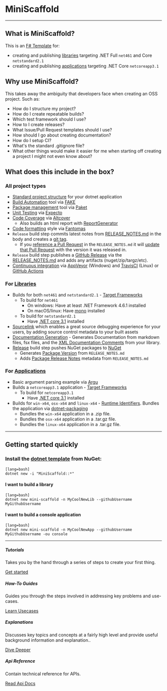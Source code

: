 # MiniScaffold

---

## What is MiniScaffold?


This is an [F# Template](https://docs.microsoft.com/en-us/dotnet/core/tools/custom-templates) for:

- creating and publishing [libraries](https://docs.microsoft.com/en-us/dotnet/standard/glossary#library) targeting .NET Full `net461` and Core `netstandard2.1`
- creating and publishing [applications](https://docs.microsoft.com/en-us/dotnet/core/tutorials/cli-create-console-app#hello-console-app) targeting .NET  Core `netcoreapp3.1`


## Why use MiniScaffold?

This takes away the ambiguity that developers face when creating an OSS project. Such as:

- How do I structure my project?
- How do I create repeatable builds?
- Which test framework should I use?
- How to I create releases?
- What Issue/Pull Request templates should I use?
- How should I go about creating documentation?
- How do I setup CI?
- What's the standard .gitignore file?
- What other things would make it easier for me when starting off creating a project I might not even know about?


## What does this include in the box?

### All project types

- [Standard project structure](https://docs.microsoft.com/en-us/dotnet/core/porting/project-structure) for your dotnet application
- [Build Automation](https://en.wikipedia.org/wiki/Build_automation) tool via [FAKE](https://fake.build/)
- [Package management](https://en.wikipedia.org/wiki/Package_manager) tool via [Paket](https://fsprojects.github.io/Paket/)
- [Unit Testing](https://en.wikipedia.org/wiki/Unit_testing) via [Expecto](https://github.com/haf/expecto)
- [Code Coverage](https://en.wikipedia.org/wiki/Code_coverage) via [Altcover](https://github.com/SteveGilham/altcover)
    - Also builds an html report with [ReportGenerator](https://github.com/danielpalme/ReportGenerator)
- [Code formatting](https://en.wikipedia.org/wiki/Programming_style) style via [Fantomas](https://github.com/fsprojects/fantomas)
- `Release` build step commits latest notes from [RELEASE_NOTES.md](https://fake.build/apidocs/v5/fake-core-releasenotes.html) in the body and creates a [git tag](https://git-scm.com/book/en/v2/Git-Basics-Tagging).
    - If you [reference a Pull Request](https://github.com/TheAngryByrd/FSharp.Control.WebSockets/blob/master/RELEASE_NOTES.md#021---2019-09-12) in the `RELEASE_NOTES.md` it will [update that Pull Request](https://github.com/TheAngryByrd/FSharp.Control.WebSockets/pull/3#ref-commit-142baba) with the version it was released in.
- `Release` build step publishes a [GitHub Release](https://help.github.com/en/articles/creating-releases) via the  [RELEASE_NOTES.md](https://fake.build/apidocs/v5/fake-core-releasenotes.html) and adds any artifacts (nuget/zip/targz/etc).
- [Continuous integration](https://en.wikipedia.org/wiki/Continuous_integration) via [AppVeyor](https://www.appveyor.com/docs/) (Windows) and [TravisCI](https://docs.travis-ci.com/) (Linux) or [GitHub Actions](https://github.com/features/actions)


### For [Libraries](Content/Library/README.md)
- Builds for both `net461` and `netstandard2.1` - [Target Frameworks](https://docs.microsoft.com/en-us/dotnet/standard/frameworks)
    - To build for `net461`
        - On windows: Have at least .NET Framework 4.6.1 installed
        - On macOS/linux: Have [mono](https://www.mono-project.com/download/stable/) installed
    - To build for `netstandard2.1`
        - Have [.NET core 3.1](https://dotnet.microsoft.com/download) installed
- [Sourcelink](https://github.com/dotnet/sourcelink) which enables a great source debugging experience for your users, by adding source control metadata to your built assets
- [Documentation Generation](https://github.com/fsprojects/FSharp.Formatting) - Generates Documentation from markdown files, fsx files, and the [XML Documentation Comments](https://docs.microsoft.com/en-us/dotnet/csharp/programming-guide/xmldoc/) from your library.
- [Release](Content/Library/README.md#Releasing) build step pushes NuGet packages to [NuGet](https://docs.microsoft.com/en-us/nuget/what-is-nuget)
    - Generates [Package Version](https://docs.microsoft.com/en-us/nuget/reference/nuspec#version) from `RELEASE_NOTES.md`
    - Adds [Package Release Notes](https://docs.microsoft.com/en-us/nuget/reference/nuspec#releasenotes) metadata from `RELEASE_NOTES.md`

### For [Applications](Content/Console/README.md)
- Basic argument parsing example via [Argu](https://fsprojects.github.io/Argu/)
- Builds a `netcoreapp3.1` application - [Target Frameworks](https://docs.microsoft.com/en-us/dotnet/standard/frameworks)
    - To build for `netcoreapp3.1`
        - Have [.NET core 3.1](https://dotnet.microsoft.com/download) installed
- Builds for `win-x64`, `osx-x64` and `linux-x64` - [Runtime Identifiers](https://docs.microsoft.com/en-us/dotnet/core/rid-catalog).  Bundles the application via [dotnet-packaging](https://github.com/qmfrederik/dotnet-packaging)
    - Bundles the `win-x64` application in a .zip file.
    - Bundles the `osx-x64` application in a .tar.gz file.
    - Bundles the `linux-x64` application in a .tar.gz file.

---

## Getting started quickly

### Install the [dotnet template](https://docs.microsoft.com/en-us/dotnet/core/tools/custom-templates) from NuGet:

    [lang=bash]
    dotnet new -i "MiniScaffold::*"


#### I want to build a library

    [lang=bash]
    dotnet new mini-scaffold -n MyCoolNewLib --githubUsername MyGithubUsername

#### I want to build a console application

    [lang=bash]
    dotnet new mini-scaffold -n MyCoolNewApp --githubUsername MyGithubUsername -ou console


---

<div class="row row-cols-1 row-cols-md-2">
  <div class="col mb-4">
    <div class="card h-100">
      <div class="card-body">
        <h5 class="card-title">Tutorials</h5>
        <p class="card-text">Takes you by the hand through a series of steps to create your first thing. </p>
      </div>
      <div class="card-footer text-right bg-white border-top-0">
        <a href="{{siteBaseUrl}}/Tutorials/Getting_Started_With_Libraries.html" class="btn btn-primary">Get started</a>
      </div>
    </div>
  </div>
  <div class="col mb-4">
    <div class="card h-100">
      <div class="card-body">
        <h5 class="card-title">How-To Guides</h5>
        <p class="card-text">Guides you through the steps involved in addressing key problems and use-cases. </p>
      </div>
      <div class="card-footer text-right bg-white border-top-0">
        <a href="{{siteBaseUrl}}/How_Tos/Doing_A_Thing.html" class="btn btn-primary">Learn Usecases</a>
      </div>
    </div>
  </div>
  <div class="col mb-4 mb-md-0">
    <div class="card h-100">
      <div class="card-body">
        <h5 class="card-title">Explanations</h5>
        <p class="card-text">Discusses key topics and concepts at a fairly high level and provide useful background information and explanation..</p>
      </div>
      <div class="card-footer text-right bg-white border-top-0">
        <a href="{{siteBaseUrl}}/Explanations/Background.html" class="btn btn-primary">Dive Deeper</a>
      </div>
    </div>
  </div>
  <div class="col">
    <div class="card h-100">
      <div class="card-body">
        <h5 class="card-title">Api Reference</h5>
        <p class="card-text">Contain technical reference for APIs.</p>
      </div>
      <div class="card-footer text-right bg-white border-top-0">
        <a href="{{siteBaseUrl}}/Api_Reference/MyLib.1/MyLib.1.html" class="btn btn-primary">Read Api Docs</a>
      </div>
    </div>
  </div>
</div>
